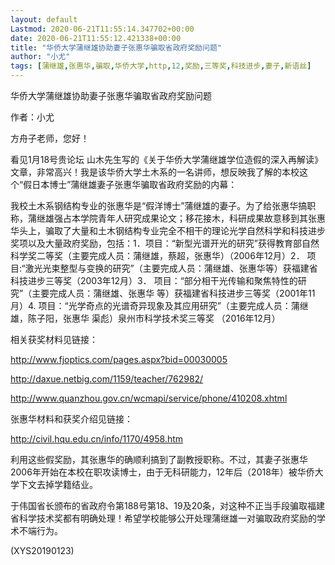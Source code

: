 ```yaml
---
layout: default
Lastmod: 2020-06-21T11:55:14.347702+00:00
date: 2020-06-21T11:55:12.421338+00:00
title: "华侨大学蒲继雄协助妻子张惠华骗取省政府奖励问题"
author: "小尤"
tags: [蒲继雄,张惠华,骗取,华侨大学,http,12,奖励,三等奖,科技进步,妻子,新语丝]
---
```


华侨大学蒲继雄协助妻子张惠华骗取省政府奖励问题

作者：小尤

方舟子老师，您好！

看见1月18号贵论坛 山木先生写的《关于华侨大学蒲继雄学位造假的深入再解读》文章，非常高兴！我是该华侨大学土木系的一名讲师，想反映我了解的本校这个“假日本博士”蒲继雄妻子张惠华骗取省政府奖励的内幕：

我校土木系钢结构专业的张惠华是“假洋博士”蒲继雄的妻子。为了给张惠华搞职称，蒲继雄强占本学院青年人研究成果论文；移花接木，科研成果故意移到其张惠华头上，骗取了大量和土木钢结构专业完全不相干的理论光学自然科学和科技进步奖项以及大量政府奖励，包括：1．项目：“新型光谱开光的研究”获得教育部自然科学奖二等奖（主要完成人员：蒲继雄，蔡超，张惠华）（2006年12月）2． 项目:“激光光束整型与变换的研究”（主要完成人员：蒲继雄、张惠华等）获福建省科技进步三等奖（2003年12月）3． 项目：“部分相干光传输和聚焦特性的研究”（主要完成人员：蒲继雄、张惠华 等）获福建省科技进步三等奖（2001年11月）4. 项目：“光学奇点的光谱奇异现象及其应用研究”（主要完成人员：蒲继雄，陈子阳，张惠华 渠彪）泉州市科学技术奖三等奖 （2016年12月）

相关获奖材料见链接：

http://www.fjoptics.com/pages.aspx?bid=00030005

http://daxue.netbig.com/1159/teacher/762982/

http://www.quanzhou.gov.cn/wcmapi/service/phone/410208.xhtml

张惠华材料和获奖介绍见链接：

http://civil.hqu.edu.cn/info/1170/4958.htm

利用这些假奖励，其张惠华的确顺利搞到了副教授职称。不过，其妻子张惠华2006年开始在本校在职攻读博士，由于无科研能力，12年后（2018年）被华侨大学下文去掉学籍结业。

于伟国省长颁布的省政府令第188号第18、19及20条，对这种不正当手段骗取福建省科学技术奖都有明确处理！希望学校能够公开处理蒲继雄一对骗取政府奖励的学术不端行为。

(XYS20190123)

